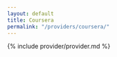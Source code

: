 ```yaml
---
layout: default
title: Coursera
permalink: "/providers/coursera/"
---
```


{% include provider/provider.md %}

